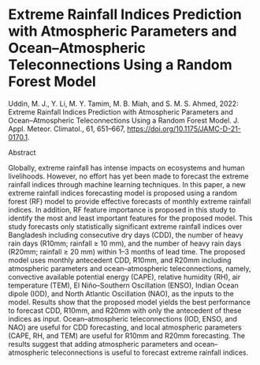 # Extreme Rainfall Indices Prediction with Atmospheric Parameters and Ocean–Atmospheric Teleconnections Using a Random Forest Model 
Uddin, M. J., Y. Li, M. Y. Tamim, M. B. Miah, and S. M. S. Ahmed, 2022: Extreme Rainfall Indices Prediction with Atmospheric Parameters and Ocean–Atmospheric Teleconnections Using a Random Forest Model. J. Appl. Meteor. Climatol., 61, 651–667, https://doi.org/10.1175/JAMC-D-21-0170.1. 

Abstract

Globally, extreme rainfall has intense impacts on ecosystems and human livelihoods. However, no effort has yet been made to forecast the extreme rainfall indices through machine learning techniques. In this paper, a new extreme rainfall indices forecasting model is proposed using a random forest (RF) model to provide effective forecasts of monthly extreme rainfall indices. In addition, RF feature importance is proposed in this study to identify the most and least important features for the proposed model. This study forecasts only statistically significant extreme rainfall indices over Bangladesh including consecutive dry days (CDD), the number of heavy rain days (R10mm; rainfall ≥ 10 mm), and the number of heavy rain days (R20mm; rainfall ≥ 20 mm) within 1–3 months of lead time. The proposed model uses monthly antecedent CDD, R10mm, and R20mm including atmospheric parameters and ocean–atmospheric teleconnections, namely, convective available potential energy (CAPE), relative humidity (RH), air temperature (TEM), El Niño–Southern Oscillation (ENSO), Indian Ocean dipole (IOD), and North Atlantic Oscillation (NAO), as the inputs to the model. Results show that the proposed model yields the best performance to forecast CDD, R10mm, and R20mm with only the antecedent of these indices as input. Ocean–atmospheric teleconnections (IOD, ENSO, and NAO) are useful for CDD forecasting, and local atmospheric parameters (CAPE, RH, and TEM) are useful for R10mm and R20mm forecasting. The results suggest that adding atmospheric parameters and ocean–atmospheric teleconnections is useful to forecast extreme rainfall indices.
